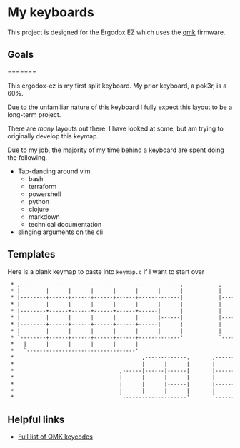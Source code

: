 # My keyboards

This project is designed for the Ergodox EZ which uses the [qmk](https://github.com/qmk/qmk_firmware) firmware.

## Goals

=======

This ergodox-ez is my first split keyboard.
My prior keyboard, a pok3r, is a 60%.

Due to the unfamiliar nature of this keyboard I fully expect this layout to be a long-term project.

There are _many_ layouts out there.
I have looked at some, but am trying to originally develop this keymap.

Due to my job, the majority of my time behind a keyboard are spent doing the following.

- Tap-dancing around vim
  - bash
  - terraform
  - powershell
  - python
  - clojure
  - markdown
  - technical documentation
- slinging arguments on the cli

## Templates

Here is a blank keymap to paste into `keymap.c` if I want to start over

```txt
 * ,--------------------------------------------------.           ,--------------------------------------------------.
 * |        |      |      |      |      |      |      |           |      |      |      |      |      |      |        |
 * |--------+------+------+------+------+-------------|           |------+------+------+------+------+------+--------|
 * |        |      |      |      |      |      |      |           |      |      |      |      |      |      |        |
 * |--------+------+------+------+------+------|      |           |      |------+------+------+------+------+--------|
 * |        |      |      |      |      |      |------|           |------|      |      |      |      |      |        |
 * |--------+------+------+------+------+------|      |           |      |------+------+------+------+------+--------|
 * |        |      |      |      |      |      |      |           |      |      |      |      |      |      |        |
 * `--------+------+------+------+------+-------------'           `-------------+------+------+------+------+--------'
 *   |      |      |      |      |      |                                       |      |      |      |      |      |
 *   `----------------------------------'                                       `----------------------------------'
 *                                        ,-------------.       ,---------------.
 *                                        |      |      |       |      |        |
 *                                 ,------|------|------|       |------+--------+------.
 *                                 |      |      |      |       |      |        |      |
 *                                 |      |      |------|       |------|        |      |
 *                                 |      |      |      |       |      |        |      |
 *                                 `--------------------'       `----------------------'
```

## Helpful links

- [Full list of QMK keycodes](https://beta.docs.qmk.fm/using-qmk/simple-keycodes/keycodes)
